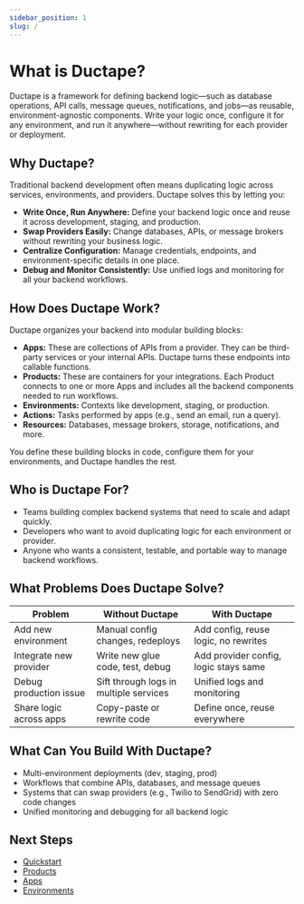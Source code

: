 ```yaml
---
sidebar_position: 1
slug: /
---
```

# What is Ductape?

Ductape is a framework for defining backend logic—such as database operations, API calls, message queues, notifications, and jobs—as reusable, environment-agnostic components. Write your logic once, configure it for any environment, and run it anywhere—without rewriting for each provider or deployment.

## Why Ductape?

Traditional backend development often means duplicating logic across services, environments, and providers. Ductape solves this by letting you:
- **Write Once, Run Anywhere:** Define your backend logic once and reuse it across development, staging, and production.
- **Swap Providers Easily:** Change databases, APIs, or message brokers without rewriting your business logic.
- **Centralize Configuration:** Manage credentials, endpoints, and environment-specific details in one place.
- **Debug and Monitor Consistently:** Use unified logs and monitoring for all your backend workflows.

## How Does Ductape Work?

Ductape organizes your backend into modular building blocks:

- **Apps:** These are collections of APIs from a provider. They can be third-party services or your internal APIs. Ductape turns these endpoints into callable functions. 
- **Products:** These are containers for your integrations. Each Product connects to one or more Apps and includes all the backend components needed to run workflows. 
- **Environments:** Contexts like development, staging, or production.
- **Actions:** Tasks performed by apps (e.g., send an email, run a query).
- **Resources:** Databases, message brokers, storage, notifications, and more.

You define these building blocks in code, configure them for your environments, and Ductape handles the rest.

## Who is Ductape For?

- Teams building complex backend systems that need to scale and adapt quickly.
- Developers who want to avoid duplicating logic for each environment or provider.
- Anyone who wants a consistent, testable, and portable way to manage backend workflows.

## What Problems Does Ductape Solve?

| Problem                          | Without Ductape                        | With Ductape                          |
|-----------------------------------|----------------------------------------|---------------------------------------|
| Add new environment               | Manual config changes, redeploys        | Add config, reuse logic, no rewrites  |
| Integrate new provider            | Write new glue code, test, debug        | Add provider config, logic stays same |
| Debug production issue            | Sift through logs in multiple services  | Unified logs and monitoring           |
| Share logic across apps           | Copy-paste or rewrite code              | Define once, reuse everywhere         |

## What Can You Build With Ductape?

- Multi-environment deployments (dev, staging, prod)
- Workflows that combine APIs, databases, and message queues
- Systems that can swap providers (e.g., Twilio to SendGrid) with zero code changes
- Unified monitoring and debugging for all backend logic

## Next Steps

- [Quickstart](./getting-started/quickstart.md)
- [Products](./products/getting-started.md)
- [Apps](./apps/getting-started.md)
- [Environments](./products/environments.md)